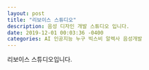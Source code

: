 ```yaml
---
layout: post
title: "리보이스 스튜디오"
description: 음성 디자인 개발 스튜디오 입니다.
date: 2019-12-01 00:03:36 -0400
categories: AI 인공지능 누구 빅스비 알렉사 음성개발
---
```


리보이스 스튜디오입니다.
